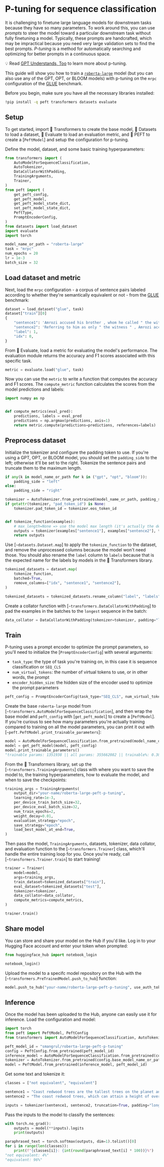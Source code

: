 <!--⚠️ Note that this file is in Markdown but contain specific syntax for our doc-builder (similar to MDX) that may not be
rendered properly in your Markdown viewer.
-->

# P-tuning for sequence classification

It is challenging to finetune large language models for downstream tasks because they have so many parameters. To work around this, you can use *prompts* to steer the model toward a particular downstream task without fully finetuning a model. Typically, these prompts are handcrafted, which may be impractical because you need very large validation sets to find the best prompts. *P-tuning* is a method for automatically searching and optimizing for better prompts in a continuous space.

<Tip>

💡 Read [GPT Understands, Too](https://arxiv.org/abs/2103.10385) to learn more about p-tuning.

</Tip>

This guide will show you how to train a [`roberta-large`](https://huggingface.co/roberta-large) model (but you can also use any of the GPT, OPT, or BLOOM models) with p-tuning on the `mrpc` configuration of the [GLUE](https://huggingface.co/datasets/glue) benchmark.

Before you begin, make sure you have all the necessary libraries installed:

```bash
!pip install -q peft transformers datasets evaluate
```

## Setup

To get started, import 🤗 Transformers to create the base model, 🤗 Datasets to load a dataset, 🤗 Evaluate to load an evaluation metric, and 🤗 PEFT to create a [`PeftModel`] and setup the configuration for p-tuning.

Define the model, dataset, and some basic training hyperparameters:

```py
from transformers import (
    AutoModelForSequenceClassification,
    AutoTokenizer,
    DataCollatorWithPadding,
    TrainingArguments,
    Trainer,
)
from peft import (
    get_peft_config,
    get_peft_model,
    get_peft_model_state_dict,
    set_peft_model_state_dict,
    PeftType,
    PromptEncoderConfig,
)
from datasets import load_dataset
import evaluate
import torch

model_name_or_path = "roberta-large"
task = "mrpc"
num_epochs = 20
lr = 1e-3
batch_size = 32
```

## Load dataset and metric

Next, load the `mrpc` configuration - a corpus of sentence pairs labeled according to whether they're semantically equivalent or not - from the [GLUE](https://huggingface.co/datasets/glue) benchmark:

```py
dataset = load_dataset("glue", task)
dataset["train"][0]
{
    "sentence1": 'Amrozi accused his brother , whom he called " the witness " , of deliberately distorting his evidence .',
    "sentence2": 'Referring to him as only " the witness " , Amrozi accused his brother of deliberately distorting his evidence .',
    "label": 1,
    "idx": 0,
}
```

From 🤗 Evaluate, load a metric for evaluating the model's performance. The evaluation module returns the accuracy and F1 scores associated with this specific task.

```py
metric = evaluate.load("glue", task)
```

Now you can use the `metric` to write a function that computes the accuracy and F1 scores. The `compute_metric` function calculates the scores from the model predictions and labels:

```py
import numpy as np


def compute_metrics(eval_pred):
    predictions, labels = eval_pred
    predictions = np.argmax(predictions, axis=1)
    return metric.compute(predictions=predictions, references=labels)
```

## Preprocess dataset

Initialize the tokenizer and configure the padding token to use. If you're using a GPT, OPT, or BLOOM model, you should set the `padding_side` to the left; otherwise it'll be set to the right. Tokenize the sentence pairs and truncate them to the maximum length.

```py
if any(k in model_name_or_path for k in ("gpt", "opt", "bloom")):
    padding_side = "left"
else:
    padding_side = "right"

tokenizer = AutoTokenizer.from_pretrained(model_name_or_path, padding_side=padding_side)
if getattr(tokenizer, "pad_token_id") is None:
    tokenizer.pad_token_id = tokenizer.eos_token_id


def tokenize_function(examples):
    # max_length=None => use the model max length (it's actually the default)
    outputs = tokenizer(examples["sentence1"], examples["sentence2"], truncation=True, max_length=None)
    return outputs
```

Use [`~datasets.Dataset.map`] to apply the `tokenize_function` to the dataset, and remove the unprocessed columns because the model won't need those. You should also rename the `label` column to `labels` because that is the expected name for the labels by models in the 🤗 Transformers library.

```py
tokenized_datasets = dataset.map(
    tokenize_function,
    batched=True,
    remove_columns=["idx", "sentence1", "sentence2"],
)

tokenized_datasets = tokenized_datasets.rename_column("label", "labels")
```

Create a collator function with [`~transformers.DataCollatorWithPadding`] to pad the examples in the batches to the `longest` sequence in the batch:

```py
data_collator = DataCollatorWithPadding(tokenizer=tokenizer, padding="longest")
```

## Train

P-tuning uses a prompt encoder to optimize the prompt parameters, so you'll need to initialize the [`PromptEncoderConfig`] with several arguments:

- `task_type`: the type of task you're training on, in this case it is sequence classification or `SEQ_CLS`
- `num_virtual_tokens`: the number of virtual tokens to use, or in other words, the prompt
- `encoder_hidden_size`: the hidden size of the encoder used to optimize the prompt parameters

```py
peft_config = PromptEncoderConfig(task_type="SEQ_CLS", num_virtual_tokens=20, encoder_hidden_size=128)
```

Create the base `roberta-large` model from [`~transformers.AutoModelForSequenceClassification`], and then wrap the base model and `peft_config` with [`get_peft_model`] to create a [`PeftModel`]. If you're curious to see how many parameters you're actually training compared to training on all the model parameters, you can print it out with [`~peft.PeftModel.print_trainable_parameters`]:

```py
model = AutoModelForSequenceClassification.from_pretrained(model_name_or_path, return_dict=True)
model = get_peft_model(model, peft_config)
model.print_trainable_parameters()
"trainable params: 1351938 || all params: 355662082 || trainable%: 0.38011867680626127"
```

From the 🤗 Transformers library, set up the [`~transformers.TrainingArguments`] class with where you want to save the model to, the training hyperparameters, how to evaluate the model, and when to save the checkpoints:

```py
training_args = TrainingArguments(
    output_dir="your-name/roberta-large-peft-p-tuning",
    learning_rate=1e-3,
    per_device_train_batch_size=32,
    per_device_eval_batch_size=32,
    num_train_epochs=2,
    weight_decay=0.01,
    evaluation_strategy="epoch",
    save_strategy="epoch",
    load_best_model_at_end=True,
)
```

Then pass the model, `TrainingArguments`, datasets, tokenizer, data collator, and evaluation function to the [`~transformers.Trainer`] class, which'll handle the entire training loop for you. Once you're ready, call [`~transformers.Trainer.train`] to start training!

```py
trainer = Trainer(
    model=model,
    args=training_args,
    train_dataset=tokenized_datasets["train"],
    eval_dataset=tokenized_datasets["test"],
    tokenizer=tokenizer,
    data_collator=data_collator,
    compute_metrics=compute_metrics,
)

trainer.train()
```

## Share model

You can store and share your model on the Hub if you'd like. Log in to your Hugging Face account and enter your token when prompted:

```py
from huggingface_hub import notebook_login

notebook_login()
```

Upload the model to a specifc model repository on the Hub with the [`~transformers.PreTrainedModel.push_to_hub`] function:

```py
model.push_to_hub("your-name/roberta-large-peft-p-tuning", use_auth_token=True)
```

## Inference

Once the model has been uploaded to the Hub, anyone can easily use it for inference. Load the configuration and model:

```py
import torch
from peft import PeftModel, PeftConfig
from transformers import AutoModelForSequenceClassification, AutoTokenizer

peft_model_id = "smangrul/roberta-large-peft-p-tuning"
config = PeftConfig.from_pretrained(peft_model_id)
inference_model = AutoModelForSequenceClassification.from_pretrained(config.base_model_name_or_path)
tokenizer = AutoTokenizer.from_pretrained(config.base_model_name_or_path)
model = PeftModel.from_pretrained(inference_model, peft_model_id)
```

Get some text and tokenize it:

```py
classes = ["not equivalent", "equivalent"]

sentence1 = "Coast redwood trees are the tallest trees on the planet and can grow over 300 feet tall."
sentence2 = "The coast redwood trees, which can attain a height of over 300 feet, are the tallest trees on earth."

inputs = tokenizer(sentence1, sentence2, truncation=True, padding="longest", return_tensors="pt")
```

Pass the inputs to the model to classify the sentences:

```py
with torch.no_grad():
    outputs = model(**inputs).logits
    print(outputs)

paraphrased_text = torch.softmax(outputs, dim=1).tolist()[0]
for i in range(len(classes)):
    print(f"{classes[i]}: {int(round(paraphrased_text[i] * 100))}%")
"not equivalent: 4%"
"equivalent: 96%"
```